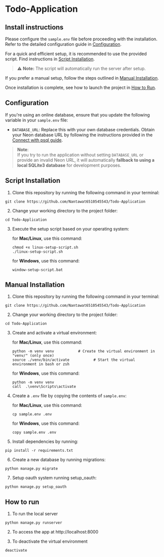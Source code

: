# Todo-Application

## Install instructions

Please configure the `sample.env` file before proceeding with the installation. Refer to the detailed configuration
guide in [Configuration](#configuration).

For a quick and efficient setup, it is recommended to use the provided script. Find instructions
in [Script Installation](#script-installation).
> ⚠ **Note:** The script will automatically run the server after setup.

If you prefer a manual setup, follow the steps outlined in [Manual Installation](#manual-installation).

Once installation is complete, see how to launch the project in [How to Run](#how-to-run).

## Configuration

If you're using an online database, ensure that you update the following variable in your `sample.env` file:

- `DATABASE_URL`: Replace this with your own database credentials. Obtain your Neon database URL by following the
  instructions provided in the [Connect with psql guide](https://neon.tech/docs/connect/query-with-psql-editor).

> **Note**:  
> If you try to run the application without setting `DATABASE_URL` or provide an invalid Neon URL, it will automatically **fallback to using a local SQLite3 database** for development purposes.

## Script Installation

1. Clone this repository by running the following command in your terminal:

```
git clone https://github.com/Nantawat6510545543/Todo-Application
```

2. Change your working directory to the project folder:

```
cd Todo-Application
```

3. Execute the setup script based on your operating system:

   for **Mac/Linux**, use this command:
    ```
    chmod +x linux-setup-script.sh
    ./linux-setup-script.sh
    ```

   for **Windows**, use this command:
    ```
    window-setup-script.bat
    ```

## Manual Installation

1. Clone this repository by running the following command in your terminal:

```
git clone https://github.com/Nantawat6510545543/Todo-Application
```

2. Change your working directory to the project folder:

```
cd Todo-Application
```

3. Create and activate a virtual environment:

   for **Mac/Linux**, use this command:
    ```
   python -m venv venv           # Create the virtual environment in "venv/" (only once)
   source ./venv/bin/activate           # Start the virtual environment in bash or zsh
    ```

   for **Windows**, use this command:
    ```
    python -m venv venv
    call  .\venv\Scripts\activate
    ```

4. Create a `.env` file by copying the contents of `sample.env`:

   for **Mac/Linux**, use this command:
    ```
   cp sample.env .env
   ```

   for **Windows**, use this command:
    ```
   copy sample.env .env
   ```

5. Install dependencies by running:

```
pip install -r requirements.txt
```

6. Create a new database by running migrations:

```
python manage.py migrate
```

7. Setup oauth system running setup_oauth:

```
python manage.py setup_oauth
```

## How to run

1. To run the local server

```
python manage.py runserver
```

2. To access the app at http://localhost:8000

3. To deactivate the virtual environment

```
deactivate
```
